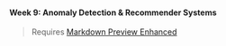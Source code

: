 #### Week 9: Anomaly Detection & Recommender Systems

>
> Requires [Markdown Preview Enhanced](https://github.com/shd101wyy/markdown-preview-enhanced)
>
